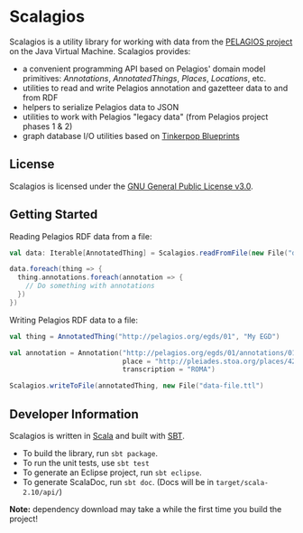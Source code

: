 # Scalagios

Scalagios is a utility library for working with data from the [PELAGIOS project](http://pelagios-project.blogspot.com) on
the Java Virtual Machine. Scalagios provides:

* a convenient programming API based on Pelagios' domain model primitives: _Annotations_, _AnnotatedThings_,
  _Places_, _Locations_, etc.
* utilities to read and write Pelagios annotation and gazetteer data to and from RDF
* helpers to serialize Pelagios data to JSON
* utilities to work with Pelagios "legacy data" (from Pelagios project phases 1 & 2)
* graph database I/O utilities based on [Tinkerpop Blueprints](http://tinkerpop.com/)

## License

Scalagios is licensed under the [GNU General Public License v3.0](http://www.gnu.org/licenses/gpl.html).

## Getting Started

Reading Pelagios RDF data from a file:

```scala
val data: Iterable[AnnotatedThing] = Scalagios.readFromFile(new File("data-file.ttl"))

data.foreach(thing => {
  thing.annotations.foreach(annotation => {
    // Do something with annotations
  })
})
```

Writing Pelagios RDF data to a file:

```scala
val thing = AnnotatedThing("http://pelagios.org/egds/01", "My EGD")

val annotation = Annotation("http://pelagios.org/egds/01/annotations/01", thing, 
                            place = "http://pleiades.stoa.org/places/423025",
                            transcription = "ROMA")

Scalagios.writeToFile(annotatedThing, new File("data-file.ttl")
```

## Developer Information

Scalagios is written in [Scala](http://www.scala-lang.org) and built with [SBT](http://www.scala-sbt.org/).

* To build the library, run `sbt package`.
* To run the unit tests, use `sbt test`
* To generate an Eclipse project, run `sbt eclipse`.
* To generate ScalaDoc, run `sbt doc`.  (Docs will be in `target/scala-2.10/api/`)

__Note:__ dependency download may take a while the first time you build the project!

